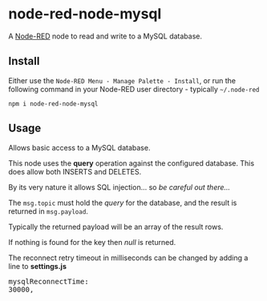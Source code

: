 node-red-node-mysql
========================
A <a href="http://nodered.org" target="_new">Node-RED</a> node to read and write to a MySQL database.

Install
-------

Either use the `Node-RED Menu - Manage Palette - Install`, or run the following command in your Node-RED user directory - typically `~/.node-red`

    npm i node-red-node-mysql


Usage
-----

Allows basic access to a MySQL database.

This node uses the <b>query</b> operation against the configured database. This does allow both INSERTS and DELETES.

By its very nature it allows SQL injection... so <i>be careful out there...</i>

The `msg.topic` must hold the <i>query</i> for the database, and the result is returned in `msg.payload`.

Typically the returned payload will be an array of the result rows.

If nothing is found for the key then <i>null</i> is returned.

The reconnect retry timeout in milliseconds can be changed by adding a line to <b>settings.js</b>
    <pre>mysqlReconnectTime: 30000,</pre></p>
